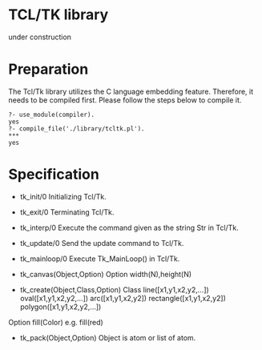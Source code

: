 # TCL/TK library
under construction

# Preparation
The Tcl/Tk library utilizes the C language embedding feature. Therefore, it needs to be compiled first. Please follow the steps below to compile it.

```
?- use_module(compiler).
yes
?- compile_file('./library/tcltk.pl').
***
yes
```

# Specification

- tk_init/0
Initializing Tcl/Tk.

- tk_exit/0
Terminating Tcl/Tk.

- tk_interp/0
Execute the command given as the string Str in Tcl/Tk.

- tk_update/0
Send the update command to Tcl/Tk.

- tk_mainloop/0
Execute Tk_MainLoop() in Tcl/Tk.

- tk_canvas(Object,Option)
Option width(N),height(N)

- tk_create(Object,Class,Option)
Class line([x1,y1,x2,y2,...]) oval([x1,y1,x2,y2,...]) arc([x1,y1,x2,y2])
rectangle([x1,y1,x2,y2]) polygon([x1,y1,x2,y2,...])

Option fill(Color) e.g. fill(red)

- tk_pack(Object,Option)
Object is atom or list of atom.
